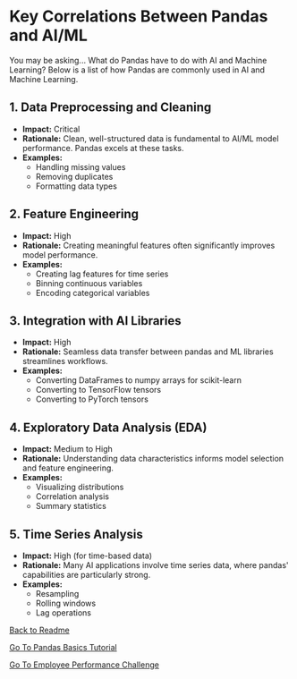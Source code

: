 # Key Correlations Between Pandas and AI/ML

You may be asking...
What do Pandas have to do with AI and Machine Learning?
Below is a list of how Pandas are commonly used in AI and Machine Learning.

## 1. Data Preprocessing and Cleaning

- **Impact:** Critical
- **Rationale:** Clean, well-structured data is fundamental to AI/ML model performance. Pandas excels at these tasks.
- **Examples:**
  - Handling missing values
  - Removing duplicates
  - Formatting data types

## 2. Feature Engineering

- **Impact:** High
- **Rationale:** Creating meaningful features often significantly improves model performance.
- **Examples:**
  - Creating lag features for time series
  - Binning continuous variables
  - Encoding categorical variables

## 3. Integration with AI Libraries

- **Impact:** High
- **Rationale:** Seamless data transfer between pandas and ML libraries streamlines workflows.
- **Examples:**
  - Converting DataFrames to numpy arrays for scikit-learn
  - Converting to TensorFlow tensors
  - Converting to PyTorch tensors

## 4. Exploratory Data Analysis (EDA)

- **Impact:** Medium to High
- **Rationale:** Understanding data characteristics informs model selection and feature engineering.
- **Examples:**
  - Visualizing distributions
  - Correlation analysis
  - Summary statistics

## 5. Time Series Analysis

- **Impact:** High (for time-based data)
- **Rationale:** Many AI applications involve time series data, where pandas' capabilities are particularly strong.
- **Examples:**
  - Resampling
  - Rolling windows
  - Lag operations

[Back to Readme](README.md)

[Go To Pandas Basics Tutorial](./pandas_basics.ipynb)

[Go To Employee Performance Challenge](./employee_performance_challenge.md)

